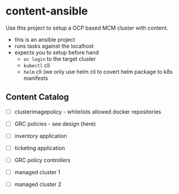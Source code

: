 # content-ansible

Use this project to setup a OCP based MCM cluster with content.

* this is an ansible project
* runs tasks against the localhost
* expects you to setup before hand
  * `oc login` to the target cluster
  * `kubectl` cli
  * `helm` cli (we only use helm cli to covert helm package to k8s manifests

## Content Catalog

- [ ] clusterimagepolicy - whitelists allowed docker repositories
- [ ] GRC policies - see design (here)
- [ ] inventory application
- [ ] ticketing application
- [ ] GRC policy controllers
- [ ] managed cluster 1
- [ ] managed cluster 2

